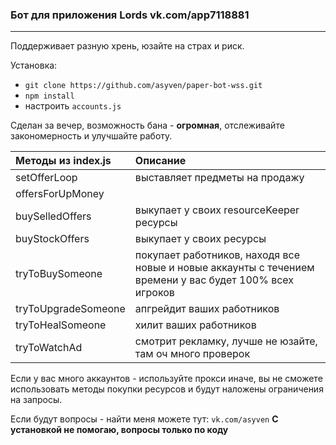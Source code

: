 ### Бот для приложения Lords vk.com/app7118881

---
Поддерживает разную хрень, юзайте на страх и риск.

Установка:
 - `git clone https://github.com/asyven/paper-bot-wss.git`
 - `npm install`
 - настроить `accounts.js`

Сделан за вечер, возможность бана - **огромная**, отслеживайте закономерность и улучшайте работу.



| Методы из index.js  | Описание                                                                                                |
|:--------------------|:--------------------------------------------------------------------------------------------------------|
| setOfferLoop        | выставляет предметы на продажу                                                                          |
| offersForUpMoney    |                                                                                                         |
| buySelledOffers     | выкупает у своих resourceKeeper ресурсы                                                                 |
| buyStockOffers      | выкупает у своих ресурсы                                                                                |
| tryToBuySomeone     | покупает работников, находя все новые и новые аккаунты с течением времени у вас будет 100% всех игроков |
| tryToUpgradeSomeone | апгрейдит ваших работников                                                                              |
| tryToHealSomeone    | хилит ваших работников                                                                                  |
| tryToWatchAd        | смотрит рекламку, лучше не юзайте, там оч много проверок                                                |

Если у вас много аккаунтов -  используйте прокси иначе, вы не сможете использовать методы покупки ресурсов и будут наложены ограничения на запросы.

Если будут вопросы - найти меня можете тут: `vk.com/asyven`
**С установкой не помогаю, вопросы только по коду**